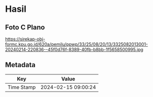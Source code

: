 # Hasil

## Foto C Plano

https://sirekap-obj-formc.kpu.go.id/620a/pemilu/ppwp/33/25/08/20/13/3325082013001-20240214-220836--45f0d76f-8389-40fb-b8bb-1f5658500995.jpg


## Metadata

| Key        | Value               |
| ---------- | ------------------- |
| Time Stamp | 2024-02-15 09:00:24 |



